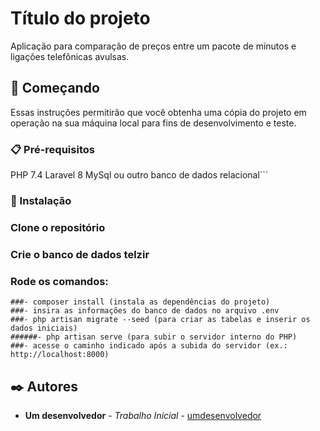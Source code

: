 # Título do projeto

Aplicação para comparação de preços entre um pacote de minutos e ligações telefônicas avulsas.

## 🚀 Começando

Essas instruções permitirão que você obtenha uma cópia do projeto em operação na sua máquina local para fins de desenvolvimento e teste.

### 📋 Pré-requisitos

PHP 7.4
Laravel 8
MySql ou outro banco de dados relacional```

### 🔧 Instalação

### Clone o repositório
### Crie o banco de dados telzir
### Rode os comandos:
    ###- composer install (instala as dependências do projeto)
    ###- insira as informações do banco de dados no arquivo .env
    ###- php artisan migrate --seed (para criar as tabelas e inserir os dados iniciais)
    ######- php artisan serve (para subir o servidor interno do PHP)
    ###- acesse o caminho indicado após a subida do servidor (ex.: http://localhost:8000)

## ✒️ Autores

* **Um desenvolvedor** - *Trabalho Inicial* - [umdesenvolvedor](https://github.com/bbroger1)

